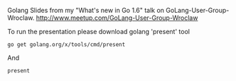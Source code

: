 Golang Slides from my "What's new in Go 1.6" talk on GoLang-User-Group-Wroclaw.
http://www.meetup.com/GoLang-User-Group-Wroclaw


To run the presentation please download golang 'present' tool
```
go get golang.org/x/tools/cmd/present
```

And
```
present
```

